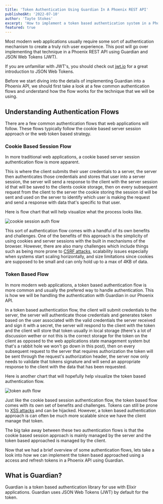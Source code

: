 ```yaml
---
title: 'Token Authentication Using Guardian In A Phoenix REST API'
publishedAt: '2022-07-10'
author: 'Tayte Stokes'
excerpt: 'How to implement a token based authentication system in a Phoenix REST API using Guardian'
featured: true
---
```


Most modern web applications usually require some sort of authentication mechanism to create a truly rich user experience. This post will go over implementing that technique in a Phoenix REST API using Guardian and JSON Web Tokens (JWT).

If you are unfamiliar with JWT's, you should check out [jwt.io](https://jwt.io/introduction/) for a great introduction to JSON Web Tokens.

Before we start diving into the details of implementing Guardian into a Phoenix API, we should first take a look at a few common authentication flows and understand how the flow works for the technique that we will be using.

## Understanding Authentication Flows

There are a few common authentication flows that web applications will follow. These flows typically follow the cookie based server session approach or the web token based strategy.

### Cookie Based Session Flow

In more traditional web applications, a cookie based server session authentication flow is more apparent.

This is where the client submits their user credentials to a server, the server then authenticates those credentials and stores that user into a server session, the server will send a response to the client with the server session id that will be saved to the clients cookie storage, then on every subsequent request from the client to the server the cookie storing the session id will be sent and used on the server to identify which user is making the request and send a response with data that's specific to that user.

Here is flow chart that will help visualize what the process looks like.

![cookie session auth flow](/session-cookie-auth-flow.png)

This sort of authentication flow comes with a handful of its own benefits and challenges. One of the benefits of this approach is the simplicity of using cookies and server sessions with the built in mechanisms of the browser. However, there are also many challenges which include things such as being more prone to [CSRF attacks](https://owasp.org/www-community/attacks/csrf), scalability issues especially when systems start scaling horizontally, and size limitations since cookies are supposed to be small and can only hold up to a max of 4KB of data.

### Token Based Flow

In more modern web applications, a token based authentication flow is more common and usually the prefered way to handle authentication. This is how we will be handling the authentication with Guardian in our Phoenix API.

In a token based authentication flow, the client will submit credentials to the server, the server will authenticate those credentials and generates token based on the user associated with the valid credentials the server received and sign it with a secret, the server will respond to the client with the token and the client will store that token usually in local storage (there's a lot of discussion wether or not this is the correct storage for the token on the client as opposed to the web applications state management system but that's a rabbit hole we won't go down in this post), then on every subsequent request to the server that requires authorization the token will be sent through the request's authorization header, the server now only needs to validate that tokens signature and will send an appropriate response to the client with the data that has been requested.

Here is another chart that will hopefully help visualize the token based authentication flow.

![token auth flow](/token-auth-flow.png)

Just like the cookie based session authentication flow, the token based flow comes with its own set of benefits and challenges. Tokens can still be prone to [XSS attacks](https://owasp.org/www-community/attacks/xss/) and can be hijacked. However, a token based authentication approach is can often be much more scalable since we have the client manage that token.

The big take away between these two authentication flows is that the cookie based session approach is mainly managed by the server and the token based approached is managed by the client.

Now that we had a brief overview of some authentication flows, lets take a look into how we can implement the token based approached using a access and refresh tokens in a Phoenix API using Guardian.

## What is Guardian?

Guardian is a token based authentication library for use with Elixir applications. Guardian uses JSON Web Tokens (JWT) by default for the token.
